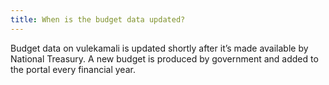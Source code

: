 ```yaml
---
title: When is the budget data updated?
---
```


Budget data on vulekamali is updated shortly after it’s made available by National Treasury. A new budget is produced by government and added to the portal every financial year.